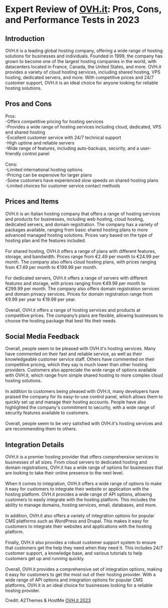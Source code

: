 <h1>Expert Review of <a href="https://a2themes.com/ovhit-reviews">OVH.it</a>: Pros, Cons, and Performance Tests in 2023</h1>
<h2>Introduction</h2>
OVH.it is a leading global hosting company, offering a wide range of hosting solutions for businesses and individuals. Founded in 1999, the company has grown to become one of the largest hosting companies in the world, with datacenters located in France, Canada, the United States, and more. OVH.it provides a variety of cloud hosting services, including shared hosting, VPS hosting, dedicated servers, and more. With competitive prices and 24/7 customer support, OVH.it is an ideal choice for anyone looking for reliable hosting solutions.
<h2>Pros and Cons</h2>
Pros:<br>-Offers competitive pricing for hosting services<br>-Provides a wide range of hosting services including cloud, dedicated, VPS and shared hosting<br>-Excellent customer service with 24/7 technical support<br>-High uptime and reliable servers<br>-Wide range of features, including auto-backups, security, and a user-friendly control panel<br><br>Cons:<br>-Limited international hosting options<br>-Pricing can be expensive for larger plans<br>-Some customers have experienced slow speeds on shared hosting plans<br>-Limited choices for customer service contact methods
<h2>Prices and Items</h2>
OVH.it is an Italian hosting company that offers a range of hosting services and products for businesses, including web hosting, cloud hosting, dedicated servers, and domain registration. The company has a variety of packages available, ranging from basic shared hosting plans to more advanced managed hosting solutions. Prices vary based on the type of hosting plan and the features included. <br><br>For shared hosting, OVH.it offers a range of plans with different features, storage, and bandwidth. Prices range from €2.49 per month to €24.99 per month. The company also offers cloud hosting plans, with prices ranging from €7.49 per month to €199.99 per month. <br><br>For dedicated servers, OVH.it offers a range of servers with different features and storage, with prices ranging from €49.99 per month to €299.99 per month. The company also offers domain registration services and domain privacy services. Prices for domain registration range from €9.99 per year to €19.99 per year. <br><br>Overall, OVH.it offers a range of hosting services and products at competitive prices. The company’s plans are flexible, allowing businesses to choose the hosting package that best fits their needs.
<h2>Social Media Feedback</h2>
Overall, people seem to be pleased with OVH.it's hosting services. Many have commented on their fast and reliable service, as well as their knowledgeable customer service staff. Others have commented on their competitive pricing, which they say is much lower than other hosting providers. Customers also appreciate the wide range of options available with OVH.it, which range from simple shared hosting to more complex cloud hosting solutions.<br><br>In addition to customers being pleased with OVH.it, many developers have praised the company for its easy-to-use control panel, which allows them to quickly set up and manage their hosting accounts. People have also highlighted the company's commitment to security, with a wide range of security features available to customers.<br><br>Overall, people seem to be very satisfied with OVH.it's hosting services and are recommending them to others.
<h2>Integration Details</h2>
OVH.it is a premier hosting provider that offers comprehensive services to businesses of all sizes. From cloud servers to dedicated hosting and domain registrations, OVH.it has a wide range of options for businesses that are looking to take their online presence to the next level. <br><br>When it comes to integration, OVH.it offers a wide range of options to make it easy for customers to integrate their website or application with the hosting platform. OVH.it provides a wide range of API options, allowing customers to easily integrate with the hosting platform. This includes the ability to manage domains, hosting services, email, databases, and more. <br><br>In addition, OVH.it also offers a variety of integration options for popular CMS platforms such as WordPress and Drupal. This makes it easy for customers to integrate their websites and applications with the hosting platform. <br><br>Finally, OVH.it also provides a robust customer support system to ensure that customers get the help they need when they need it. This includes 24/7 customer support, a knowledge base, and various tutorials to help customers get up and running quickly. <br><br>Overall, OVH.it provides a comprehensive set of integration options, making it easy for customers to get the most out of their hosting provider. With a wide range of API options and integration options for popular CMS platforms, OVH.it is an ideal choice for businesses looking for a reliable hosting provider.
<p>Credit: A2Themes & HostMe <a href="https://a2themes.com/ovhit-reviews">OVH.it 2023</a></p>